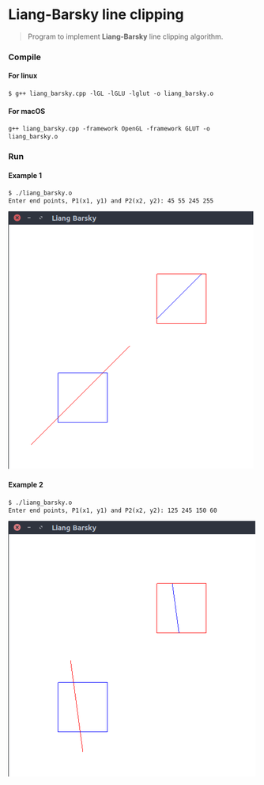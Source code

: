 # Liang-Barsky line clipping
> Program to implement **Liang-Barsky** line clipping algorithm.

### Compile

#### For linux
```
$ g++ liang_barsky.cpp -lGL -lGLU -lglut -o liang_barsky.o
```

#### For macOS
```
g++ liang_barsky.cpp -framework OpenGL -framework GLUT -o liang_barsky.o
```

### Run

#### Example 1
```
$ ./liang_barsky.o
Enter end points, P1(x1, y1) and P2(x2, y2): 45 55 245 255
```

![Example 1 Screenshot](ss1.png)  

#### Example 2
```
$ ./liang_barsky.o
Enter end points, P1(x1, y1) and P2(x2, y2): 125 245 150 60
```

![Example 1 Screenshot](ss2.png)
